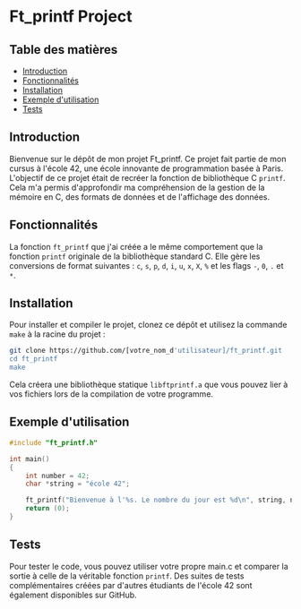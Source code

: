# Ft_printf Project

## Table des matières

- [Introduction](#introduction)
- [Fonctionnalités](#fonctionnalités)
- [Installation](#installation)
- [Exemple d'utilisation](#exemple-d'utilisation)
- [Tests](#tests)

## Introduction

Bienvenue sur le dépôt de mon projet Ft_printf. Ce projet fait partie de mon cursus à l'école 42, une école innovante de programmation basée à Paris. L'objectif de ce projet était de recréer la fonction de bibliothèque C `printf`. Cela m'a permis d'approfondir ma compréhension de la gestion de la mémoire en C, des formats de données et de l'affichage des données.

## Fonctionnalités

La fonction `ft_printf` que j'ai créée a le même comportement que la fonction `printf` originale de la bibliothèque standard C. Elle gère les conversions de format suivantes : `c`, `s`, `p`, `d`, `i`, `u`, `x`, `X`, `%` et les flags `-`, `0`, `.` et `*`.

## Installation

Pour installer et compiler le projet, clonez ce dépôt et utilisez la commande `make` à la racine du projet :

```bash
git clone https://github.com/[votre_nom_d'utilisateur]/ft_printf.git
cd ft_printf
make
```

Cela créera une bibliothèque statique `libftprintf.a` que vous pouvez lier à vos fichiers lors de la compilation de votre programme.

## Exemple d'utilisation

```c
#include "ft_printf.h"

int main()
{
    int number = 42;
    char *string = "école 42";

    ft_printf("Bienvenue à l'%s. Le nombre du jour est %d\n", string, number);
    return (0);
}
```

## Tests

Pour tester le code, vous pouvez utiliser votre propre main.c et comparer la sortie à celle de la véritable fonction `printf`. Des suites de tests complémentaires créées par d'autres étudiants de l'école 42 sont également disponibles sur GitHub.

